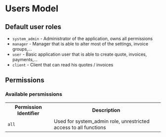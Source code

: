 # Users Model

## Default user roles

 * `system_admin` - Administrator of the application, owns all permissions
 * `manager` - Manager that is able to alter most of the settings, invoice groups,...
 * `user` - Basic application user that is able to create quote, invoices, payments,...
 * `client` - Client that can read his quotes / invoices

## Permissions

### Available persmissions

<div class="table-responsive">
<table class="table table-bordered table-striped">
    <tr>
        <th>Permission Identifier</th>
        <th>Description</th>
    </tr>
    <tr>
        <td><code>all</code></td>
        <td>Used for system_admin role, unrestricted access to all functions</td>
    </tr>
</table>
</div>